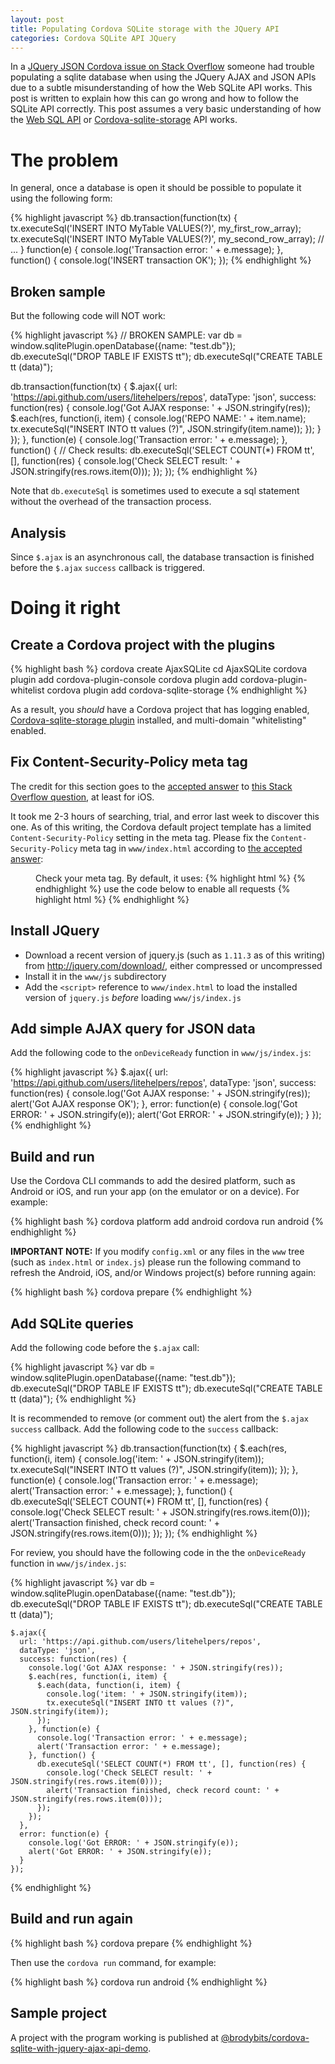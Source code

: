 ```yaml
---
layout: post
title: Populating Cordova SQLite storage with the JQuery API
categories: Cordova SQLite API JQuery
---
```


In a [JQuery JSON Cordova issue on Stack Overflow](http://stackoverflow.com/questions/33240009/jquery-json-cordova-issue) someone had trouble populating a sqlite database when using the JQuery AJAX and JSON APIs due to a subtle misunderstanding of how the Web SQLite API works. This post is written to explain how this can go wrong and how to follow the SQLite API correctly. This post assumes a very basic understanding of how the [Web SQL API](http://www.w3.org/TR/webdatabase/) or [Cordova-sqlite-storage](https://github.com/litehelpers/Cordova-sqlite-storage) API works.

# The problem

In general, once a database is open it should be possible to populate it using the following form:

{% highlight javascript %}
db.transaction(function(tx) {
  tx.executeSql('INSERT INTO MyTable VALUES(?)', my_first_row_array);
  tx.executeSql('INSERT INTO MyTable VALUES(?)', my_second_row_array);
  // ...
} function(e) {
  console.log('Transaction error: ' + e.message);
}, function() {
  console.log('INSERT transaction OK');
});
{% endhighlight %}

## Broken sample

But the following code will NOT work:

{% highlight javascript %}
  // BROKEN SAMPLE:
  var db = window.sqlitePlugin.openDatabase({name: "test.db"});
  db.executeSql("DROP TABLE IF EXISTS tt");
  db.executeSql("CREATE TABLE tt (data)");

  db.transaction(function(tx) {
    $.ajax({
      url: 'https://api.github.com/users/litehelpers/repos',
      dataType: 'json',
      success: function(res) {
        console.log('Got AJAX response: ' + JSON.stringify(res));
        $.each(res, function(i, item) {
          console.log('REPO NAME: ' + item.name);
          tx.executeSql("INSERT INTO tt values (?)", JSON.stringify(item.name));
        });
      }
    });
  }, function(e) {
    console.log('Transaction error: ' + e.message);
  }, function() {
    // Check results:
    db.executeSql('SELECT COUNT(*) FROM tt', [], function(res) {
      console.log('Check SELECT result: ' + JSON.stringify(res.rows.item(0)));
    });
  });
{% endhighlight %}
<!-- (*) -->

Note that `db.executeSql` is sometimes used to execute a sql statement without the overhead of the transaction process.

## Analysis

Since `$.ajax` is an asynchronous call, the database transaction is finished before the `$.ajax` `success` callback is triggered.

# Doing it right

## Create a Cordova project with the plugins

{% highlight bash %}
cordova create AjaxSQLite
cd AjaxSQLite
cordova plugin add cordova-plugin-console
cordova plugin add cordova-plugin-whitelist
cordova plugin add cordova-sqlite-storage
{% endhighlight %}

As a result, you *should* have a Cordova project that has logging enabled, [Cordova-sqlite-storage plugin](https://github.com/litehelpers/Cordova-sqlite-storage) installed, and multi-domain "whitelisting" enabled.

## Fix Content-Security-Policy meta tag

The credit for this section goes to the [accepted answer](http://stackoverflow.com/a/31714491) to [this Stack Overflow question](http://stackoverflow.com/questions/31506957/ajax-call-on-cordova-ios-securityerror-dom-exception-18), at least for iOS.

It took me 2-3 hours of searching, trial, and error last week to discover this one. As of this writing, the Cordova default project template has a limited `Content-Security-Policy` setting in the meta tag. Please fix the `Content-Security-Policy` meta tag in `www/index.html` according to [the accepted answer](http://stackoverflow.com/a/31714491):

<!-- ref: http://html5doctor.com/cite-and-blockquote-reloaded/ -->
<div style="padding-left: 40px; overflow-x: auto"> <!-- blockquote -->
Check your meta tag. By default, it uses:
{% highlight html %}
<meta http-equiv="Content-Security-Policy" content="default-src 'self' data: gap: https://ssl.gstatic.com 'unsafe-eval'; style-src 'self' 'unsafe-inline'; media-src *">
{% endhighlight %}
use the code below to enable all requests
{% highlight html %}
<!-- Enable all requests, inline styles, and eval() -->
<meta http-equiv="Content-Security-Policy" content="default-src *; style-src 'self' 'unsafe-inline'; script-src: 'self' 'unsafe-inline' 'unsafe-eval'">
{% endhighlight %}
<!-- NOTE: no formal "cite" here due to problems with kramdown -->
</div>
<!-- (*) -->

## Install JQuery

- Download a recent version of jquery.js (such as `1.11.3` as of this writing) from http://jquery.com/download/, either compressed or uncompressed
- Install it in the `www/js` subdirectory
- Add the `<script>` reference to `www/index.html` to load the installed version of `jquery.js` *before* loading `www/js/index.js`

## Add simple AJAX query for JSON data

Add the following code to the `onDeviceReady` function in `www/js/index.js`:

{% highlight javascript %}
    $.ajax({
      url: 'https://api.github.com/users/litehelpers/repos',
      dataType: 'json',
      success: function(res) {
        console.log('Got AJAX response: ' + JSON.stringify(res));
        alert('Got AJAX response OK');
      },
      error: function(e) {
        console.log('Got ERROR: ' + JSON.stringify(e));
        alert('Got ERROR: ' + JSON.stringify(e));
      }
    });
{% endhighlight %}

## Build and run

Use the Cordova CLI commands to add the desired platform, such as Android or iOS, and run your app (on the emulator or on a device). For example:

{% highlight bash %}
cordova platform add android
cordova run android
{% endhighlight %}

**IMPORTANT NOTE:** If you modify `config.xml` or any files in the `www` tree (such as `index.html` or `index.js`) please run the following command to refresh the Android, iOS, and/or Windows project(s) before running again:

{% highlight bash %}
cordova prepare
{% endhighlight %}

## Add SQLite queries

Add the following code before the `$.ajax` call:

{% highlight javascript %}
    var db = window.sqlitePlugin.openDatabase({name: "test.db"});
    db.executeSql("DROP TABLE IF EXISTS tt");
    db.executeSql("CREATE TABLE tt (data)");
{% endhighlight %}

It is recommended to remove (or comment out) the alert from the `$.ajax` `success` callback. Add the following code to the `success` callback:

{% highlight javascript %}
       db.transaction(function(tx) {
         $.each(res, function(i, item) {
           console.log('item: ' + JSON.stringify(item));
           tx.executeSql("INSERT INTO tt values (?)", JSON.stringify(item));
         });
       }, function(e) {
         console.log('Transaction error: ' + e.message);
         alert('Transaction error: ' + e.message);
       }, function() {
         db.executeSql('SELECT COUNT(*) FROM tt', [], function(res) {
           console.log('Check SELECT result: ' + JSON.stringify(res.rows.item(0)));
           alert('Transaction finished, check record count: ' + JSON.stringify(res.rows.item(0)));
         });
       });
{% endhighlight %}
<!-- (*) -->

For review, you should have the following code in the the `onDeviceReady` function in `www/js/index.js`:

{% highlight javascript %}
    var db = window.sqlitePlugin.openDatabase({name: "test.db"});
    db.executeSql("DROP TABLE IF EXISTS tt");
    db.executeSql("CREATE TABLE tt (data)");

    $.ajax({
      url: 'https://api.github.com/users/litehelpers/repos',
      dataType: 'json',
      success: function(res) {
        console.log('Got AJAX response: ' + JSON.stringify(res));
        $.each(res, function(i, item) {
          $.each(data, function(i, item) {
            console.log('item: ' + JSON.stringify(item));
            tx.executeSql("INSERT INTO tt values (?)", JSON.stringify(item));
          });
        }, function(e) {
          console.log('Transaction error: ' + e.message);
          alert('Transaction error: ' + e.message);
        }, function() {
          db.executeSql('SELECT COUNT(*) FROM tt', [], function(res) {
            console.log('Check SELECT result: ' + JSON.stringify(res.rows.item(0)));
            alert('Transaction finished, check record count: ' + JSON.stringify(res.rows.item(0)));
          });
        });
      },
      error: function(e) {
        console.log('Got ERROR: ' + JSON.stringify(e));
        alert('Got ERROR: ' + JSON.stringify(e));
      }
    });

{% endhighlight %}
<!-- (*) -->

## Build and run again

{% highlight bash %}
cordova prepare
{% endhighlight %}

Then use the `cordova run` command, for example:

{% highlight bash %}
cordova run android
{% endhighlight %}

## Sample project

A project with the program working is published at [@brodybits/cordova-sqlite-with-jquery-ajax-api-demo](https://github.com/brodybits/cordova-sqlite-with-jquery-ajax-api-demo).

